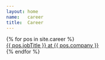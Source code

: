 ```yaml
---
layout: home
name:   career
title:  Career
---
```

<div class="vertical-block-container">
{% for pos in site.career %}
  <div class="block" style="order: {{ pos.order }}">
    <a href="{{ pos.url }}"> {{ pos.jobTitle }} at {{ pos.company }}</a>
  </div>
{% endfor %}
</div>
